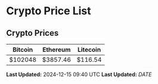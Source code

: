 # Crypto Price List

## Crypto Prices
| Bitcoin | Ethereum | Litecoin |
| ------- | -------- | -------- |
| $102048 | $3857.46 | $116.54 |
**Last Updated:** 2024-12-15 09:40 UTC
**Last Updated:** $DATE$
